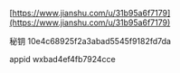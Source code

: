 [https://www.jianshu.com/u/31b95a6f7179](https://www.jianshu.com/u/31b95a6f7179)

秘钥     10e4c68925f2a3abad5545f9182fd7da

appid      wxbad4ef4fb7924cce

